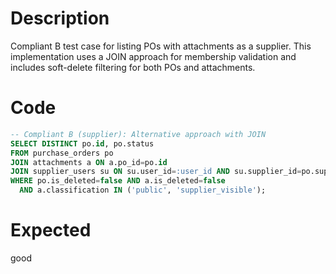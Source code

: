 # Description
Compliant B test case for listing POs with attachments as a supplier. This implementation uses a JOIN approach for membership validation and includes soft-delete filtering for both POs and attachments.

# Code
```sql
-- Compliant B (supplier): Alternative approach with JOIN
SELECT DISTINCT po.id, po.status
FROM purchase_orders po
JOIN attachments a ON a.po_id=po.id
JOIN supplier_users su ON su.user_id=:user_id AND su.supplier_id=po.supplier_id
WHERE po.is_deleted=false AND a.is_deleted=false
  AND a.classification IN ('public', 'supplier_visible');
```

# Expected
good